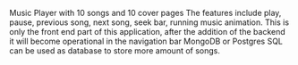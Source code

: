 Music Player with 10 songs and 10 cover pages
The features include play, pause, previous song, next song, seek bar, running music animation.
This is only the front end part of this application, after the addition of the backend it will become operational in the navigation bar 
MongoDB or Postgres SQL can be used as database to store more amount of songs.
